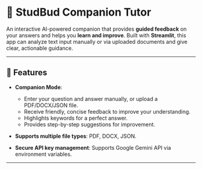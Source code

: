 # 🤝 StudBud Companion Tutor

An interactive AI-powered companion that provides **guided feedback** on your answers and helps you **learn and improve**. Built with **Streamlit**, this app can analyze text input manually or via uploaded documents and give clear, actionable guidance.

---

## 🔹 Features

- **Companion Mode**:  
  - Enter your question and answer manually, or upload a PDF/DOCX/JSON file.  
  - Receive friendly, concise feedback to improve your understanding.  
  - Highlights keywords for a perfect answer.  
  - Provides step-by-step suggestions for improvement.

- **Supports multiple file types**: PDF, DOCX, JSON.  
- **Secure API key management**: Supports Google Gemini API via environment variables.  

---

